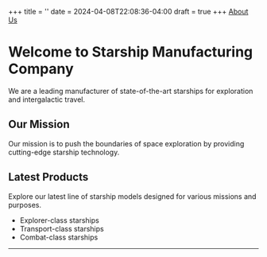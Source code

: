 +++
title = ''
date = 2024-04-08T22:08:36-04:00
draft = true
+++
[About Us](/challenge_01_MI449/about/)

# Welcome to Starship Manufacturing Company

We are a leading manufacturer of state-of-the-art starships for exploration and intergalactic travel.

## Our Mission

Our mission is to push the boundaries of space exploration by providing cutting-edge starship technology.

## Latest Products

Explore our latest line of starship models designed for various missions and purposes.

- Explorer-class starships
- Transport-class starships
- Combat-class starships

---

